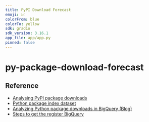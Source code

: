 ```yaml
---
title: PyPI Download Forecast
emoji: 📈
colorFrom: blue
colorTo: yellow
sdk: gradio
sdk_version: 3.16.1
app_file: app/app.py
pinned: false 
---
```


# py-package-download-forecast


## Reference

- [Analysing PyPI package downloads](https://packaging.python.org/en/latest/guides/analyzing-pypi-package-downloads/)
- [Python package index dataset](https://console.cloud.google.com/marketplace/product/gcp-public-data-pypi/pypi?pli=1)
- [Analyzing Python package downloads in BigQuery (Blog)](https://cloud.google.com/blog/topics/developers-practitioners/analyzing-python-package-downloads-bigquery)
- [Steps to get the register BigQuery](https://github.com/ofek/pypinfo/blob/master/README.rst#installation)